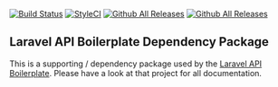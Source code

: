 [![Build Status](https://travis-ci.com/specialtactics/l5-api.svg?branch=master)](https://travis-ci.com/specialtactics/l5-api)
[![StyleCI](https://github.styleci.io/repos/131504248/shield?branch=master)](https://github.styleci.io/repos/131504248)
[![Github All Releases](https://img.shields.io/packagist/dt/specialtactics/l5-api.svg)]()
[![Github All Releases](https://img.shields.io/packagist/dm/specialtactics/l5-api.svg)]()

## Laravel API Boilerplate Dependency Package

This is a supporting / dependency package used by the [Laravel API Boilerplate](https://github.com/specialtactics/laravel-api-boilerplate). Please have a look at that project for all documentation.
